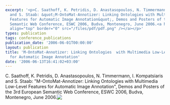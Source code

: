 ```yaml
---
excerpt: '<p>C. Saathoff, K. Petridis, D. Anastasopoulos, N. Timmermann, I. Kompatsiaris
  and S. Staab: &quot;M-OntoMat-Annotizer: Linking Ontologies with Multimedia Low-Level
  Features for Automatic Image Annotation&quot;, Demos and Posters of the 3rd European
  Semantic Web Conference, ESWC 2006, Budva, Montenegro, June 2006.<a href="/files/pdf/eswc06.pdf"><img
  align="top" border="0" src="/files/pdf/pdf.png" /></a></p>'
types: publication
tags: conference_publications
publication_date: '2006-06-01T00:00:00'
layout: publication
title: 'M-OntoMat-Annotizer: Linking Ontologies  with Multimedia Low-Level Features
  for Automatic Image Annotation'
date: '2006-06-13T16:41:02+03:00'
---
```

<p>C. Saathoff, K. Petridis, D. Anastasopoulos, N. Timmermann, I. Kompatsiaris and S. Staab: &quot;M-OntoMat-Annotizer: Linking Ontologies with Multimedia Low-Level Features for Automatic Image Annotation&quot;, Demos and Posters of the 3rd European Semantic Web Conference, ESWC 2006, Budva, Montenegro, June 2006.<a href="/files/pdf/eswc06.pdf"><img align="top" border="0" src="/files/pdf/pdf.png" /></a></p>
